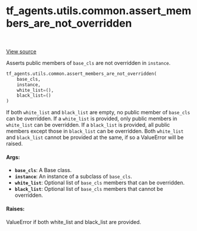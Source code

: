 <div itemscope itemtype="http://developers.google.com/ReferenceObject">
<meta itemprop="name" content="tf_agents.utils.common.assert_members_are_not_overridden" />
<meta itemprop="path" content="Stable" />
</div>

# tf_agents.utils.common.assert_members_are_not_overridden

<table class="tfo-notebook-buttons tfo-api" align="left">
</table>

<a target="_blank" href="https://github.com/tensorflow/agents/tree/master/tf_agents/utils/common.py">View
source</a>

Asserts public members of `base_cls` are not overridden in `instance`.

``` python
tf_agents.utils.common.assert_members_are_not_overridden(
    base_cls,
    instance,
    white_list=(),
    black_list=()
)
```



<!-- Placeholder for "Used in" -->

If both `white_list` and `black_list` are empty, no public member of
`base_cls` can be overridden. If a `white_list` is provided, only public
members in `white_list` can be overridden. If a `black_list` is provided,
all public members except those in `black_list` can be overridden. Both
`white_list` and `black_list` cannot be provided at the same, if so a
ValueError will be raised.

#### Args:

* <b>`base_cls`</b>: A Base class.
* <b>`instance`</b>: An instance of a subclass of `base_cls`.
* <b>`white_list`</b>: Optional list of `base_cls` members that can be overridden.
* <b>`black_list`</b>: Optional list of `base_cls` members that cannot be overridden.


#### Raises:

ValueError if both white_list and black_list are provided.
